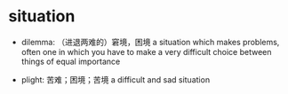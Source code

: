 # situation

- dilemma: （进退两难的）窘境，困境 a situation which makes problems, often one in which you have to make a very difficult choice between things of equal importance

- plight: 苦难；困境；苦境 a difficult and sad situation
